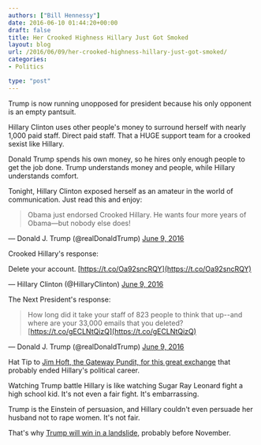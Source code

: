 ```yaml
---
authors: ["Bill Hennessy"]
date: 2016-06-10 01:44:20+00:00
draft: false
title: Her Crooked Highness Hillary Just Got Smoked
layout: blog
url: /2016/06/09/her-crooked-highness-hillary-just-got-smoked/
categories:
- Politics

type: "post"
---
```


Trump is now running unopposed for president because his only opponent is an empty pantsuit.

Hillary Clinton uses other people's money to surround herself with nearly 1,000 paid staff. Direct paid staff. That a HUGE support team for a crooked sexist like Hillary.

Donald Trump spends his own money, so he hires only enough people to get the job done. Trump understands money and people, while Hillary understands comfort.

Tonight, Hillary Clinton exposed herself as an amateur in the world of communication. Just read this and enjoy:



> 

> 
> Obama just endorsed Crooked Hillary. He wants four more years of Obama—but nobody else does!
> 
> 
— Donald J. Trump (@realDonaldTrump) [June 9, 2016](https://twitter.com/realDonaldTrump/status/740972317191352320)





Crooked Hillary's response:



> 
Delete your account. [https://t.co/Oa92sncRQY](https://t.co/Oa92sncRQY)

— Hillary Clinton (@HillaryClinton) [June 9, 2016](https://twitter.com/HillaryClinton/status/740973710593654784)






The Next President's response:



> 

> 
> How long did it take your staff of 823 people to think that up--and where are your 33,000 emails that you deleted? [https://t.co/gECLNtQizQ](https://t.co/gECLNtQizQ)
> 
> 
— Donald J. Trump (@realDonaldTrump) [June 9, 2016](https://twitter.com/realDonaldTrump/status/741007091947556864)



Hat Tip to [Jim Hoft, the Gateway Pundit, for this great exchange](https://www.thegatewaypundit.com/2016/06/trump-gets-last-laugh-crookedhillarys-snarky-swipe-twitter/) that probably ended Hillary's political career.

Watching Trump battle Hillary is like watching Sugar Ray Leonard fight a high school kid. It's not even a fair fight. It's embarrassing.

Trump is the Einstein of persuasion, and Hillary couldn't even persuade her husband not to rape women. It's not fair.

That's why [Trump will win in a landslide](https://hennessysview.com/2016/05/13/how-to-predict-trumps-landslide-win/), probably before November.


